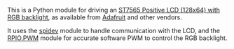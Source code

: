 This is a Python module for driving an [ST7565 Positive LCD (128x64) with RGB backlight][lcd], as available from [Adafruit][] and other vendors.

It uses the [spidev][] module to handle communication with the LCD,
and the [RPIO.PWM][] module for accurate software PWM to control the
RGB backlight.

[lcd]: http://www.adafruit.com/products/250
[adafruit]: http://www.adafruit.com/
[spidev]: https://github.com/doceme/py-spidev/
[rpio.pwm]: https://pythonhosted.org/RPIO/pwm_py.html

